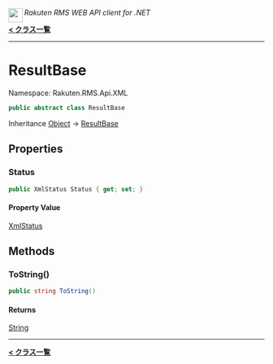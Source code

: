 <img align="left" style="height: 2em;" src="https://webservice.rakuten.co.jp/favicon.ico"><em>Rakuten RMS WEB API client for .NET</em>

[**< クラス一覧**](./)
- - -

# ResultBase

Namespace: Rakuten.RMS.Api.XML

```csharp
public abstract class ResultBase
```

Inheritance [Object](https://docs.microsoft.com/en-us/dotnet/api/system.object) → [ResultBase](./rakuten.rms.api.xml.resultbase)

## Properties

### <a id="properties-status"/>**Status**

```csharp
public XmlStatus Status { get; set; }
```

#### Property Value

[XmlStatus](./rakuten.rms.api.xml.xmlstatus)<br>

## Methods

### <a id="methods-tostring"/>**ToString()**

```csharp
public string ToString()
```

#### Returns

[String](https://docs.microsoft.com/en-us/dotnet/api/system.string)


- - -
[**< クラス一覧**](./)
